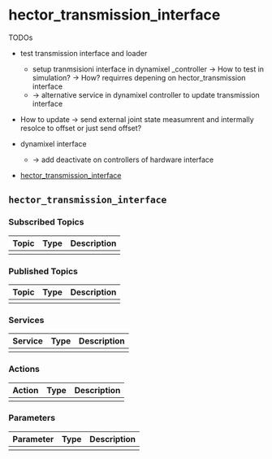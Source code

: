 # hector_transmission_interface

TODOs
- test transmission interface and loader
  - setup tranmsisioni interface in dynamixel _controller -> How to test in simulation?
  -> How? requirres depening on hector_transmission interface
  - -> alternative service in dynamixel controller to update transmission interface
- How to update -> send external joint state measumrent and intermally resolce to offset or just send offset?

- dynamixel interface
  - -> add deactivate on controllers of hardware interface



- [hector_transmission_interface](#hector_transmission_interface)


## `hector_transmission_interface`

### Subscribed Topics

| Topic | Type | Description |
| --- | --- | --- |
|  |  |  |

### Published Topics

| Topic | Type | Description |
| --- | --- | --- |
|  |  |  |

### Services

| Service | Type | Description |
| --- | --- | --- |
|  |  |  |

### Actions

| Action | Type | Description |
| --- | --- | --- |
|  |  |  |

### Parameters

| Parameter | Type | Description |
| --- | --- | --- |
|  |  |  |
